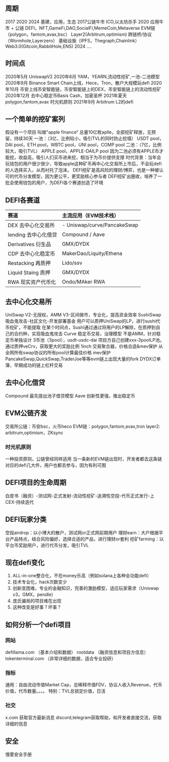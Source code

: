 ## 周期
2017 2020 2024
基建，应用，生态
2017公链牛市
   ICO,以太坊杀手
2020 应用牛市 + 公链
   DEFI，NFT,GameFi,DAO,SocialFi,MemeCoin,Metaverse
   EVM链（polygon，fantom,avax,bsc）
   Layer2(Arbitrum,optimism)
   跨链桥/协议（Wormhole,Layerzero）
   基础设施（IPFS，Thegraph,Chainlink）
   Web3.0(Gitcoin,RabbitHole,ENS)
2024 ....

## 时间点
2020年5月 UniswapV2
2020年8月 YAM，YEARN,流动性挖矿,一池-二池模型
2020年9月 Binance Smart Chain上线，Hece，Tron，散户大规模玩defi
2020年10月 币安上线币安智能链，币安智能链上的DEX，币安智能链上的流动性挖矿
2020年12月 去中心稳定币Basis Cash，加密圣杯
2021年夏天 polygon,fantom,avax 时光机原则
2021年9月 Arbitrum L2的defi

## 一个简单的挖矿案列
假设有一个项目 叫做"apple finance“ 总量10亿枚aplle，全部挖矿释放，无预留，持续30天
一池：（3亿，比例较小，吸引TVL的同时防止挖塌）
USDT pool，DAI pool，ETH pool，WBTC pool，UNI pool，COMP pool
二池：（7亿，比例较大，吸引TVL）
APPLE pool，APPLE-DAILP pool
因为二池必须有APPLE币才能挖，收益高，吸引人们买币进来挖，相当于为币价提供支撑
时代背景：当年会玩钱包的用户很少很少，导致apple这种矿币再中心化交易所上市后，不会玩defi的人选择买入，从而衬托了泡沫。
DEFI挖矿是高风险的理财/博弈，也是一种被认可的代币分发模型，因为更公平，更奖励核心参与者
DEFI挖矿出圈收，培养了一批会使用钱包的用户，为DEFI各个赛道创造了环境

## DEFI各赛道

| **赛道**             | **主流应用（EVM技术栈）**  | 
| :------------------- | :------- | 
| DEX 去中心化交易所   | - Uniswap/curve/PancakeSwap       |
| lending 去中心化借贷 | Compound / Aave |     
| Derivatives 衍生品     | GMX/DYDX |
| CDP 去中心化稳定币  | MakerDao/Liquity/Ethena       |
| Restacking 再质押 | Lido/ssv |     
| Liquid Staing 质押    | GMX/DYDX |
 RWA 现实资产代币化    | Ondo/MAker RWA |


 ## 去中心化交易所

 UniSwap
    V2-无授权，AMM
    V3-区间做市，专业化，提高资金效率
SushiSwap 吸血鬼攻击-社区文化-开发部署基金
    用户可以质押UniSwap的LP，进行sushi代币挖矿，不能提取
    在某个时间点，Sushi通过通过将用户的LP解除，在质押到自己的合约种，实现吸血鬼攻击
Curve 稳定币交易，治理模型
    不是AMM，针对稳定币单独设计
    3币池（3pool），usdt-usdc-dai
    项目方自己创建xxx-3poolLP池。通过质押veCrv，获取更大的奖励比例
1inch 交易聚合器，价格合适&mev保护
    从全网所有swap协议的所有pool计算最佳价格
    mev保护
PancakeSwap,QuickSwap,TraderJoe等等evm链上出现大量的fork
DYDX订单簿，早期成功的链上杠杆交易

## 去中心化借贷

Compound 最先提出池子借贷模型
Aave 创新性更强，推出稳定币

## EVM公链齐发
交易所公链：币安bsc，火币heco
EVM链：polygon,fantom,avax,tron
layer2: arbitrum,optimism，ZKsync

### 时光机原则
一种投资原则，公链曾经同样适用
当一条新的EVM链出现时，开发者都去这条链对应的defi几大件，用户也都去参与，因为有利可图

## DEFI项目的生命周期
白皮书（融资）-测试网-正式发射-流动性挖矿-追溯性空投-代币正式发行-上CEX-持续迭代

## DEFI玩家分类
空投airdrop：以小博大的散户，测试网or正式网前期用户
理财earn：大户根据平台产品特点，结合风险偏好，选择合适的产品，进行理财or套利
挖矿farming：以平台币奖励用户，进行代币分发，吸引TVL

## 现在defi变化
1. ALL-in-one整合化，不在money乐高（例如solana上各种全功能defi）
2. 技术专业化，hack次数变少
3. 创新变困难，专业的金融知识，完善的激励模型，适应玩家需求（Uniswap v3，GMX，pendle）
4. 庞氏骗局的项目难在出现
5. 这种改变是好事？坏事？

## 如何分析一个defi项目
### 网站
defillama.com （基本介绍和数据）
rootdata （融资信息和项目方信息）
tokenterminal.com （非常详细的数据，适合专业投研）
### 指标
通用：自由流动市值Market Cap，总稀释市值FDV，协议人收入Revenue，代币价值，代币数量。。。。
特别：TVL总锁定价值，日活

### 社交
x.com 获取官方最新消息
discord,telegram获取帮助，和开发者直接交流，获取详细的信息
## 安全
慢雾安全手册

